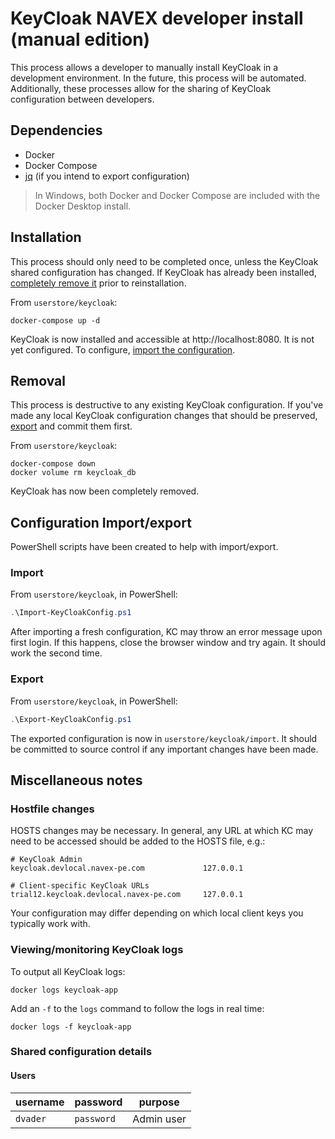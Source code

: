 # KeyCloak NAVEX developer install (manual edition)

This process allows a developer to manually install KeyCloak in a development environment. In the future, this process will be automated. Additionally, these processes allow for the sharing of KeyCloak configuration between developers.

## Dependencies

* Docker
* Docker Compose
* [jq](https://stedolan.github.io/jq/) (if you intend to export configuration)

> In Windows, both Docker and Docker Compose are included with the Docker Desktop install.

## Installation

This process should only need to be completed once, unless the KeyCloak shared configuration has changed. If KeyCloak has already been installed, [completely remove it](#removal) prior to reinstallation.

From `userstore/keycloak`:
```shell
docker-compose up -d
```

KeyCloak is now installed and accessible at http://localhost:8080. It is not yet configured. To configure, [import the configuration](#import-configuration).

## Removal

This process is destructive to any existing KeyCloak configuration. If you've made any local KeyCloak configuration changes that should be preserved, [export](#export-configuration) and commit them first.

From `userstore/keycloak`:
```shell
docker-compose down
docker volume rm keycloak_db
```

KeyCloak has now been completely removed.

## Configuration Import/export

PowerShell scripts have been created to help with import/export.

### Import

From `userstore/keycloak`, in PowerShell:
```powershell
.\Import-KeyCloakConfig.ps1
```
After importing a fresh configuration, KC may throw an error message upon first login. If this happens, close the browser window and try again. It should work the second time.

### Export

From `userstore/keycloak`, in PowerShell:
```powershell
.\Export-KeyCloakConfig.ps1
```
The exported configuration is now in `userstore/keycloak/import`. It should be committed to source control if any important changes have been made.

## Miscellaneous notes

### Hostfile changes

HOSTS changes may be necessary. In general, any URL at which KC may need to be accessed should be added to the HOSTS file, e.g.:

```text
# KeyCloak Admin
keycloak.devlocal.navex-pe.com             127.0.0.1

# Client-specific KeyCloak URLs
trial12.keycloak.devlocal.navex-pe.com     127.0.0.1
```

Your configuration may differ depending on which local client keys you typically work with.

### Viewing/monitoring KeyCloak logs

To output all KeyCloak logs:
```shell
docker logs keycloak-app
```

Add an `-f` to the `logs` command to follow the logs in real time:
```shell
docker logs -f keycloak-app
```

### Shared configuration details

#### Users

|username|password|purpose|
|---|---|---|
|`dvader`|`password`|Admin user|
